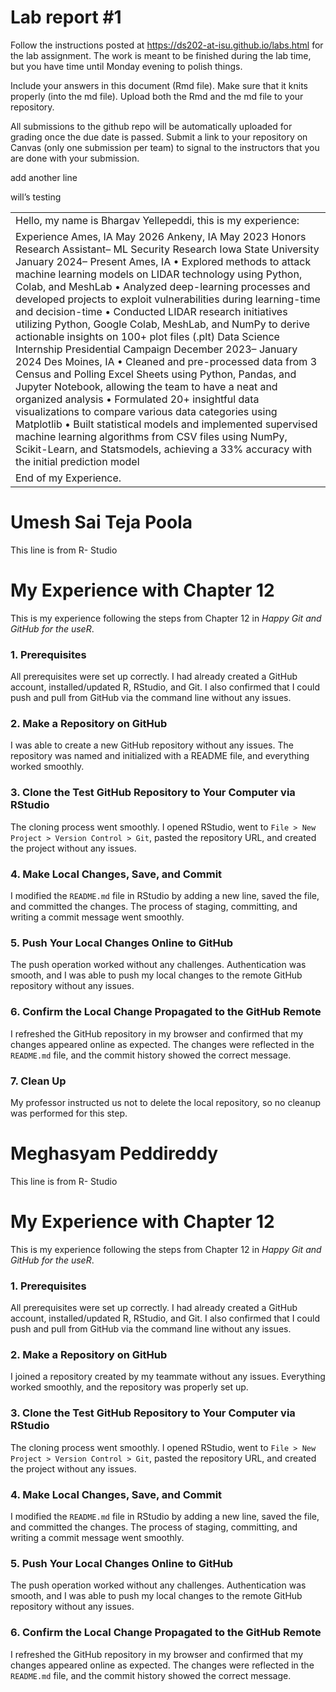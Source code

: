 
<!-- README.md is generated from README.Rmd. Please edit the README.Rmd file -->

# Lab report \#1

Follow the instructions posted at
<https://ds202-at-isu.github.io/labs.html> for the lab assignment. The
work is meant to be finished during the lab time, but you have time
until Monday evening to polish things.

Include your answers in this document (Rmd file). Make sure that it
knits properly (into the md file). Upload both the Rmd and the md file
to your repository.

All submissions to the github repo will be automatically uploaded for
grading once the due date is passed. Submit a link to your repository on
Canvas (only one submission per team) to signal to the instructors that
you are done with your submission.

add another line

will’s testing

|                                                                                                                                                                                                                                                                                                                                                                                                                                                                                                                                                                                                                                                                                                                                                                                                                                                                                                                                                                                                                                                                                                                                |
|:-------------------------------------------------------------------------------------------------------------------------------------------------------------------------------------------------------------------------------------------------------------------------------------------------------------------------------------------------------------------------------------------------------------------------------------------------------------------------------------------------------------------------------------------------------------------------------------------------------------------------------------------------------------------------------------------------------------------------------------------------------------------------------------------------------------------------------------------------------------------------------------------------------------------------------------------------------------------------------------------------------------------------------------------------------------------------------------------------------------------------------|
| Hello, my name is Bhargav Yellepeddi, this is my experience:                                                                                                                                                                                                                                                                                                                                                                                                                                                                                                                                                                                                                                                                                                                                                                                                                                                                                                                                                                                                                                                                   |
| Experience Ames, IA May 2026 Ankeny, IA May 2023 Honors Research Assistant– ML Security Research Iowa State University January 2024– Present Ames, IA • Explored methods to attack machine learning models on LIDAR technology using Python, Colab, and MeshLab • Analyzed deep-learning processes and developed projects to exploit vulnerabilities during learning-time and decision-time • Conducted LIDAR research initiatives utilizing Python, Google Colab, MeshLab, and NumPy to derive actionable insights on 100+ plot files (.plt) Data Science Internship Presidential Campaign December 2023– January 2024 Des Moines, IA • Cleaned and pre-processed data from 3 Census and Polling Excel Sheets using Python, Pandas, and Jupyter Notebook, allowing the team to have a neat and organized analysis • Formulated 20+ insightful data visualizations to compare various data categories using Matplotlib • Built statistical models and implemented supervised machine learning algorithms from CSV files using NumPy, Scikit-Learn, and Statsmodels, achieving a 33% accuracy with the initial prediction model |
| End of my Experience.                                                                                                                                                                                                                                                                                                                                                                                                                                                                                                                                                                                                                                                                                                                                                                                                                                                                                                                                                                                                                                                                                                          |

# **Umesh Sai Teja Poola**

This line is from R- Studio

# My Experience with Chapter 12

This is my experience following the steps from Chapter 12 in *Happy Git
and GitHub for the useR*.

### 1. Prerequisites

All prerequisites were set up correctly. I had already created a GitHub
account, installed/updated R, RStudio, and Git. I also confirmed that I
could push and pull from GitHub via the command line without any issues.

### 2. Make a Repository on GitHub

I was able to create a new GitHub repository without any issues. The
repository was named and initialized with a README file, and everything
worked smoothly.

### 3. Clone the Test GitHub Repository to Your Computer via RStudio

The cloning process went smoothly. I opened RStudio, went to
`File > New Project > Version Control > Git`, pasted the repository URL,
and created the project without any issues.

### 4. Make Local Changes, Save, and Commit

I modified the `README.md` file in RStudio by adding a new line, saved
the file, and committed the changes. The process of staging, committing,
and writing a commit message went smoothly.

### 5. Push Your Local Changes Online to GitHub

The push operation worked without any challenges. Authentication was
smooth, and I was able to push my local changes to the remote GitHub
repository without any issues.

### 6. Confirm the Local Change Propagated to the GitHub Remote

I refreshed the GitHub repository in my browser and confirmed that my
changes appeared online as expected. The changes were reflected in the
`README.md` file, and the commit history showed the correct message.

### 7. Clean Up

My professor instructed us not to delete the local repository, so no
cleanup was performed for this step.

# Meghasyam Peddireddy

This line is from R- Studio

# My Experience with Chapter 12

This is my experience following the steps from Chapter 12 in *Happy Git
and GitHub for the useR*.

### 1. Prerequisites

All prerequisites were set up correctly. I had already created a GitHub
account, installed/updated R, RStudio, and Git. I also confirmed that I
could push and pull from GitHub via the command line without any issues.

### 2. Make a Repository on GitHub

I joined a repository created by my teammate without any issues.
Everything worked smoothly, and the repository was properly set up.

### 3. Clone the Test GitHub Repository to Your Computer via RStudio

The cloning process went smoothly. I opened RStudio, went to
`File > New Project > Version Control > Git`, pasted the repository URL,
and created the project without any issues.

### 4. Make Local Changes, Save, and Commit

I modified the `README.md` file in RStudio by adding a new line, saved
the file, and committed the changes. The process of staging, committing,
and writing a commit message went smoothly.

### 5. Push Your Local Changes Online to GitHub

The push operation worked without any challenges. Authentication was
smooth, and I was able to push my local changes to the remote GitHub
repository without any issues.

### 6. Confirm the Local Change Propagated to the GitHub Remote

I refreshed the GitHub repository in my browser and confirmed that my
changes appeared online as expected. The changes were reflected in the
`README.md` file, and the commit history showed the correct message.

